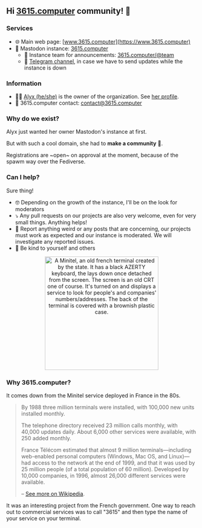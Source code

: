 ## Hi [3615.computer](https://www.3615.computer) community! 👋

### Services
- 🌐 Main web page: [www.3615.computer](https://www.3615.computer)
- 🐘 Mastodon instance: [3615.computer](https://www.3615.computer)
  - 📣 Instance team for announcements: [3615.computer/@team](https://3615.computer/@team)
  - 💬 [Telegram channel](https://t.me/+7av7NhuzeBdjNTNk), in case we have to send updates while the instance is down

### Information
- 🏳️‍🌈 [Alyx (he/she)](https://github.com/AlyxPink/) is the owner of the organization. See [her profile](https://github.com/AlyxPink#hi-there).
- 📧 3615.computer contact: [contact@3615.computer](mailto:contact@3615.computer)

### Why do we exist?
Alyx just wanted her owner Mastodon's instance at first. 

But with such a cool domain, she had to **make a community** 👥.

Registrations are ~open~ on approval at the moment, because of the spawm way over the Fediverse.

### Can I help?

Sure thing! 
- 🤓 Depending on the growth of the instance, I'll be on the look for moderators
- ⤵️ Any pull requests on our projects are also very welcome, even for very small things. Anything helps!
- 📧 Report anything weird or any posts that are concerning, our projects must work as expected and our instance is moderated. We will investigate any reported issues.
- 🥰 Be kind to yourself and others

<p align="center">
  <img height="300" src="https://github.com/3615-computer/.github/assets/152620834/d667eca6-26de-4160-99a8-e894f3773d3a" alt="A Minitel, an old french terminal created by the state. It has a black AZERTY keyboard, the lays down once detached from the screen. The screen is an old CRT one of course. It's turned on and displays a service to look for people's and companies' numbers/addresses. The back of the terminal is covered with a brownish plastic case."/>
</p>

### Why 3615.computer?

It comes down from the Minitel service deployed in France in the 80s. 

>By 1988 three million terminals were installed, with 100,000 new units installed monthly. 
>
>The telephone directory received 23 million calls monthly, with 40,000 updates daily. About 6,000 other services were available, with 250 added monthly. 
>
>France Télécom estimated that almost 9 million terminals—including web-enabled personal computers (Windows, Mac OS, and Linux)—had access to the network at the end of 1999, and that it was used by 25 million people (of a total population of 60 million). Developed by 10,000 companies, in 1996, almost 26,000 different services were available.
>
> – [See more on Wikipedia](https://en.wikipedia.org/wiki/Minitel).

It was an interesting project from the French government. One way to reach out to commercial services was to call "3615" and then type the name of your service on your terminal.
